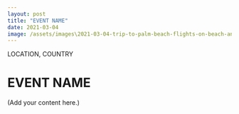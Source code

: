 ```yaml
---
layout: post
title: "EVENT NAME"
date: 2021-03-04
image: /assets/images\2021-03-04-trip-to-palm-beach-flights-on-beach-and-in-everglades/pic01.jpg
---
```


<span class="date">LOCATION, COUNTRY</span>

# EVENT NAME

(Add your content here.)
